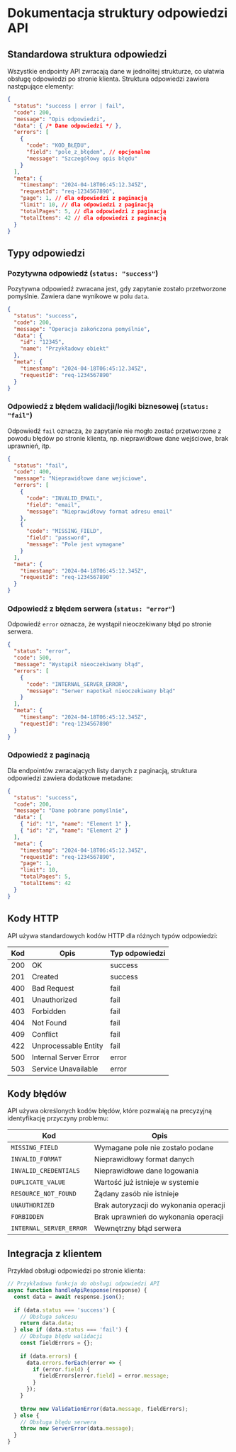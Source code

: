 # Dokumentacja struktury odpowiedzi API

## Standardowa struktura odpowiedzi

Wszystkie endpointy API zwracają dane w jednolitej strukturze, co ułatwia obsługę odpowiedzi po stronie klienta. Struktura odpowiedzi zawiera następujące elementy:

```json
{
  "status": "success | error | fail",
  "code": 200,
  "message": "Opis odpowiedzi",
  "data": { /* Dane odpowiedzi */ },
  "errors": [
    {
      "code": "KOD_BŁĘDU",
      "field": "pole_z_błędem", // opcjonalne
      "message": "Szczegółowy opis błędu"
    }
  ],
  "meta": {
    "timestamp": "2024-04-18T06:45:12.345Z",
    "requestId": "req-1234567890",
    "page": 1, // dla odpowiedzi z paginacją
    "limit": 10, // dla odpowiedzi z paginacją
    "totalPages": 5, // dla odpowiedzi z paginacją
    "totalItems": 42 // dla odpowiedzi z paginacją
  }
}
```

## Typy odpowiedzi

### Pozytywna odpowiedź (`status: "success"`)

Pozytywna odpowiedź zwracana jest, gdy zapytanie zostało przetworzone pomyślnie. Zawiera dane wynikowe w polu `data`.

```json
{
  "status": "success",
  "code": 200,
  "message": "Operacja zakończona pomyślnie",
  "data": {
    "id": "12345",
    "name": "Przykładowy obiekt"
  },
  "meta": {
    "timestamp": "2024-04-18T06:45:12.345Z",
    "requestId": "req-1234567890"
  }
}
```

### Odpowiedź z błędem walidacji/logiki biznesowej (`status: "fail"`)

Odpowiedź `fail` oznacza, że zapytanie nie mogło zostać przetworzone z powodu błędów po stronie klienta, np. nieprawidłowe dane wejściowe, brak uprawnień, itp.

```json
{
  "status": "fail",
  "code": 400,
  "message": "Nieprawidłowe dane wejściowe",
  "errors": [
    {
      "code": "INVALID_EMAIL",
      "field": "email",
      "message": "Nieprawidłowy format adresu email"
    },
    {
      "code": "MISSING_FIELD",
      "field": "password",
      "message": "Pole jest wymagane"
    }
  ],
  "meta": {
    "timestamp": "2024-04-18T06:45:12.345Z",
    "requestId": "req-1234567890"
  }
}
```

### Odpowiedź z błędem serwera (`status: "error"`)

Odpowiedź `error` oznacza, że wystąpił nieoczekiwany błąd po stronie serwera.

```json
{
  "status": "error",
  "code": 500,
  "message": "Wystąpił nieoczekiwany błąd",
  "errors": [
    {
      "code": "INTERNAL_SERVER_ERROR",
      "message": "Serwer napotkał nieoczekiwany błąd"
    }
  ],
  "meta": {
    "timestamp": "2024-04-18T06:45:12.345Z",
    "requestId": "req-1234567890"
  }
}
```

### Odpowiedź z paginacją

Dla endpointów zwracających listy danych z paginacją, struktura odpowiedzi zawiera dodatkowe metadane:

```json
{
  "status": "success",
  "code": 200,
  "message": "Dane pobrane pomyślnie",
  "data": [
    { "id": "1", "name": "Element 1" },
    { "id": "2", "name": "Element 2" }
  ],
  "meta": {
    "timestamp": "2024-04-18T06:45:12.345Z",
    "requestId": "req-1234567890",
    "page": 1,
    "limit": 10,
    "totalPages": 5,
    "totalItems": 42
  }
}
```

## Kody HTTP

API używa standardowych kodów HTTP dla różnych typów odpowiedzi:

| Kod | Opis | Typ odpowiedzi |
|-----|------|---------------|
| 200 | OK | success |
| 201 | Created | success |
| 400 | Bad Request | fail |
| 401 | Unauthorized | fail |
| 403 | Forbidden | fail |
| 404 | Not Found | fail |
| 409 | Conflict | fail |
| 422 | Unprocessable Entity | fail |
| 500 | Internal Server Error | error |
| 503 | Service Unavailable | error |

## Kody błędów

API używa określonych kodów błędów, które pozwalają na precyzyjną identyfikację przyczyny problemu:

| Kod | Opis |
|-----|------|
| `MISSING_FIELD` | Wymagane pole nie zostało podane |
| `INVALID_FORMAT` | Nieprawidłowy format danych |
| `INVALID_CREDENTIALS` | Nieprawidłowe dane logowania |
| `DUPLICATE_VALUE` | Wartość już istnieje w systemie |
| `RESOURCE_NOT_FOUND` | Żądany zasób nie istnieje |
| `UNAUTHORIZED` | Brak autoryzacji do wykonania operacji |
| `FORBIDDEN` | Brak uprawnień do wykonania operacji |
| `INTERNAL_SERVER_ERROR` | Wewnętrzny błąd serwera |

## Integracja z klientem

Przykład obsługi odpowiedzi po stronie klienta:

```typescript
// Przykładowa funkcja do obsługi odpowiedzi API
async function handleApiResponse(response) {
  const data = await response.json();
  
  if (data.status === 'success') {
    // Obsługa sukcesu
    return data.data;
  } else if (data.status === 'fail') {
    // Obsługa błędu walidacji
    const fieldErrors = {};
    
    if (data.errors) {
      data.errors.forEach(error => {
        if (error.field) {
          fieldErrors[error.field] = error.message;
        }
      });
    }
    
    throw new ValidationError(data.message, fieldErrors);
  } else {
    // Obsługa błędu serwera
    throw new ServerError(data.message);
  }
}
``` 